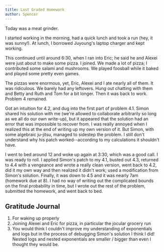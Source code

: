 ```yaml
---
title: Last Graded Homework
author: Spencer
---
```


Today was a meat grinder.

I started working in the morning, had a quick lunch and took a run (hey, it was sunny!). At lunch, I borrowed Juyoung's laptop charger and kept working.

This continued until around 6:30, when I ran into Eric; he said he and Alexei were just about to make some pizza. I joined. We made a lot of pizza; I contributed some salami and mushrooms. We played foosball while it baked and played some pretty even games.

The pizzas were enormous, yet, Eric, Alexei and I ate nearly all of them. It was ridiculous. We barely had any leftovers. Hung out chatting with them and Betty and Ruth and Tom for a bit longer. Then it was back to work. Problem 4 remained.

Got an intuition for 4.2, and dug into the first part of problem 4.1. Simon shared his solution with me (we're allowed to collaborate arbitrarily so long as we all do our own write-up), but it appeared that the solution had an error that was impossible to recover from. I was really annoyed when I realized this at the end of writing up my own version of it. But Simon, with some algebraic ju-jitsu, managed to sidestep the problem. I still don't understand why his patch worked--according to my calculations it shouldn't have.

I went to bed around 12 and woke up again at 3:30, which was a good call. I was ready to roll. I applied Simon's patch to my 4.1, busted out 4.3, returned to 4.4 with a vengeance and wrote a really clean version, went back to 4.2, did it my own way and then realized it didn't work; used a modification from Simon's solution. Finally, it was down to 4.5 and it was nearly 7am (homework due at 8). I had no way of writing out the complicated bounds on the final probability in time, but I wrote out the rest of the problem, submitted the homework, and went back to bed.

## Gratitude Journal

1. For waking up properly
2. Joining Alexei and Eric for pizza, in particular the jocular grocery run
3. You would think I couldn't improve my understanding of exponentials and logs but in the process of debugging Simon's solution I think I did! Nested logs and nested exponentials are smaller / bigger than even I thought they would be.
